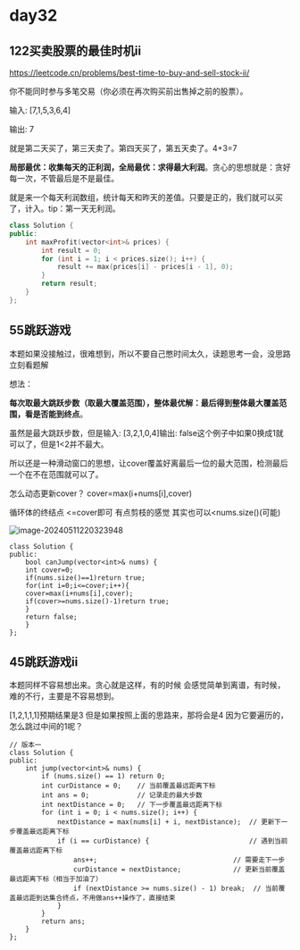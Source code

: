 # day32

## 122买卖股票的最佳时机ii

https://leetcode.cn/problems/best-time-to-buy-and-sell-stock-ii/

你不能同时参与多笔交易（你必须在再次购买前出售掉之前的股票）。

输入: [7,1,5,3,6,4]

输出: 7 

就是第二天买了，第三天卖了。第四天买了，第五天卖了。4+3=7

**局部最优：收集每天的正利润，全局最优：求得最大利润**。贪心的思想就是：贪好每一次，不管最后是不是最佳。

就是来一个每天利润数组，统计每天和昨天的差值。只要是正的，我们就可以买了，计入。tip：第一天无利润。

```cpp
class Solution {
public:
    int maxProfit(vector<int>& prices) {
        int result = 0;
        for (int i = 1; i < prices.size(); i++) {
            result += max(prices[i] - prices[i - 1], 0);
        }
        return result;
    }
};
```

## 55跳跃游戏

本题如果没接触过，很难想到，所以不要自己憋时间太久，读题思考一会，没思路立刻看题解 

想法：

**每次取最大跳跃步数（取最大覆盖范围），整体最优解：最后得到整体最大覆盖范围，看是否能到终点**。

虽然是最大跳跃步数，但是输入: [3,2,1,0,4]输出: false这个例子中如果0换成1就可以了，但是1<2并不最大。

所以还是一种滑动窗口的思想，让cover覆盖好离最后一位的最大范围，检测最后一个在不在范围就可以了。

怎么动态更新cover？ cover=max(i+nums[i],cover)

循环体的终结点 <=cover即可 有点剪枝的感觉 其实也可以<nums.size()(可能)

![image-20240511220323948](https://cdn.jsdelivr.net/gh/ChristophLevi/AlgorithmPractice@master/image-20240511220323948.png)

```
class Solution {
public:
    bool canJump(vector<int>& nums) {
    int cover=0;
    if(nums.size()==1)return true;
    for(int i=0;i<=cover;i++){
    cover=max(i+nums[i],cover);
    if(cover>=nums.size()-1)return true;
    }
    return false;
    }
};
```

## 45跳跃游戏ii

本题同样不容易想出来。贪心就是这样，有的时候 会感觉简单到离谱，有时候，难的不行，主要是不容易想到。

[1,2,1,1,1]预期结果是3 但是如果按照上面的思路来，那将会是4 因为它要遍历的，怎么跳过中间的1呢？

```
// 版本一
class Solution {
public:
    int jump(vector<int>& nums) {
        if (nums.size() == 1) return 0;
        int curDistance = 0;    // 当前覆盖最远距离下标
        int ans = 0;            // 记录走的最大步数
        int nextDistance = 0;   // 下一步覆盖最远距离下标
        for (int i = 0; i < nums.size(); i++) {
            nextDistance = max(nums[i] + i, nextDistance);  // 更新下一步覆盖最远距离下标
            if (i == curDistance) {                         // 遇到当前覆盖最远距离下标
                ans++;                                  // 需要走下一步
                curDistance = nextDistance;             // 更新当前覆盖最远距离下标（相当于加油了）
                if (nextDistance >= nums.size() - 1) break;  // 当前覆盖最远距到达集合终点，不用做ans++操作了，直接结束
            }
        }
        return ans;
    }
};
 
```

